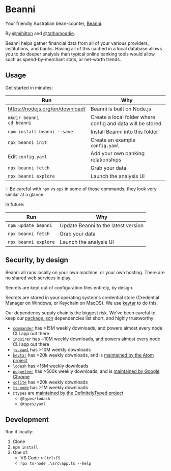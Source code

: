 # Beanni

Your friendly Australian bean-counter, [Beanni](https://www.youtube.com/watch?v=Aey_zIE3K9E).

By [@mjhilton](https://github.com/mjhilton) and [@tathamoddie](https://github.com/tathamoddie).

Beanni helps gather financial data from all of your various providers, institutions, and banks. Having all of this cached in a local database allows you to do deeper analysis than typical online banking tools would allow, such as spend-by-merchant stats, or net-worth trends.

## Usage

Get started in minutes:

| Run | Why |
| --- | --- |
| https://nodejs.org/en/download/ | Beanni is built on Node.js |
| `mkdir beanni` <br/> `cd beanni` | Create a local folder where config and data will be stored |
| `npm install beanni --save` | Install Beanni into this folder |
| `npx beanni init` | Create an example `config.yaml` |
| Edit `config.yaml` | Add your own banking relationships |
| `npx beanni fetch` | Grab your data |
| `npx beanni explore` | Launch the analysis UI |

💡 Be careful with `npm` vs `npx` in some of those commands; they look very similar at a glance.

In future:

| Run | Why |
| --- | --- |
| `npm update beanni` | Update Beanni to the latest version |
| `npx beanni fetch` | Grab your data |
| `npx beanni explore` | Launch the analysis UI |

## Security, by design

Beanni all runs locally on your own machine, or your own hosting. There are no shared web services in play.

Secrets are kept out of configuration files entirely, by design.

Secrets are stored in your operating system's credential store (Credential Manager on Windows, or Keychain on MacOS). We use [keytar](https://www.npmjs.com/package/keytar) to do this.

Our dependency supply chain is the biggest risk. We've been careful to keep our [package.json](package.json) dependencies list short, and highly trustworthy:
* [`commander`](https://www.npmjs.com/package/commander) has >15M weekly downloads, and powers almost every node CLI app out there
* [`inquirer`](https://www.npmjs.com/package/inquirer) has ~10M weekly downloads, and powers almost every node CLI app out there
* [`js-yaml`](https://www.npmjs.com/package/js-yaml) has >10M weekly downloads
* [`keytar`](https://www.npmjs.com/package/keytar) has >20k weekly downloads, and is [maintained by the Atom project](https://github.com/atom/node-keytar)
* [`lodash`](https://www.npmjs.com/package/lodash) has >15M weekly downloads
* [`puppeteer`](https://www.npmjs.com/package/puppeteer) has >500k weekly downloads, and is [maintained by Google Chrome](https://github.com/GoogleChrome/puppeteer#readme)
* [`sqlite`](https://www.npmjs.com/package/sqlite) has >20k weekly downloads
* [`ts-node`](https://www.npmjs.com/package/ts-node) has >1M weekly downloads
* `@types` are [maintained by the DefinitelyTyped project](http://definitelytyped.org/)
    * `@types/lodash`
    * `@types/yaml`

## Development

Run it locally:

1. Clone
1. `npm install`
1. One of:
    * VS Code > `Ctrl+F5`
    * `npx ts-node .\src\app.ts --help`
